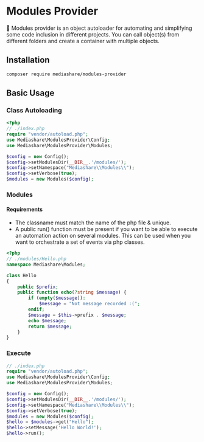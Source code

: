 # Modules Provider
:dizzy: Modules provider is an object autoloader for automating and simplifying some code inclusion in different projects. You can call object(s) from different folders and create a container with multiple objects.
## Installation
```bash
composer require mediashare/modules-provider
```
## Basic Usage
### Class Autoloading
```php
<?php
// ./index.php
require "vendor/autoload.php";
use Mediashare\ModulesProvider\Config;
use Mediashare\ModulesProvider\Modules;

$config = new Config();
$config->setModulesDir(__DIR__.'/modules/');
$config->setNamespace("Mediashare\\Modules\\");
$config->setVerbose(true);
$modules = new Modules($config);
```
### Modules
#### Requirements
- The classname must match the name of the php file & unique.
- A public run() function must be present if you want to be able to execute an automation action on several modules. This can be used when you want to orchestrate a set of events via php classes.  
```php
<?php
// ./modules/Hello.php
namespace Mediashare\Modules;

class Hello
{
    public $prefix;
    public function echo(?string $message) {
        if (empty($message)):
            $message = "Not message recorded :(";
        endif;
        $message = $this->prefix . $message;
        echo $message;
        return $message;
    }
}
```
### Execute
```php
// ./index.php
require "vendor/autoload.php";
use Mediashare\ModulesProvider\Config;
use Mediashare\ModulesProvider\Modules;

$config = new Config();
$config->setModulesDir(__DIR__.'/modules/');
$config->setNamespace("Mediashare\\Modules\\");
$config->setVerbose(true);
$modules = new Modules($config);
$hello = $modules->get("Hello");
$hello->setMessage('Hello World!');
$hello->run();
```